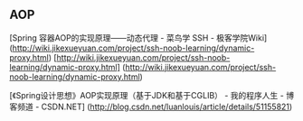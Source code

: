 ## AOP
[Spring 容器AOP的实现原理——动态代理 - 菜鸟学 SSH - 极客学院Wiki]
(http://wiki.jikexueyuan.com/project/ssh-noob-learning/dynamic-proxy.html)
[http://wiki.jikexueyuan.com/project/ssh-noob-learning/dynamic-proxy.html]
(http://wiki.jikexueyuan.com/project/ssh-noob-learning/dynamic-proxy.html)

[《Spring设计思想》AOP实现原理（基于JDK和基于CGLIB） - 我的程序人生 - 博客频道 - CSDN.NET]
(http://blog.csdn.net/luanlouis/article/details/51155821)